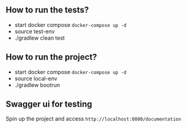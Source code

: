 ## How to run the tests?
- start docker compose `docker-compose up -d`
- source test-env
- ./gradlew clean test

## How to run the project?
- start docker compose `docker-compose up -d`
- source local-env
- ./gradlew bootrun

## Swagger ui for testing
Spin up the project and access `http://localhost:8080/documentation`